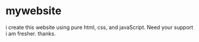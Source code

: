 # mywebsite
i create this website using pure html, css, and javaScript. Need your support i am fresher. thanks.
